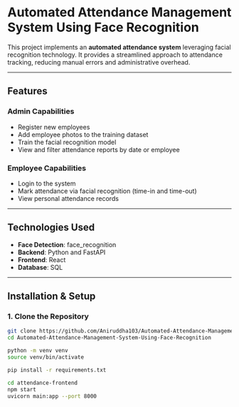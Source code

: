 # Automated Attendance Management System Using Face Recognition

This project implements an **automated attendance system** leveraging facial recognition technology. It provides a streamlined approach to attendance tracking, reducing manual errors and administrative overhead.

---

## Features

### Admin Capabilities
- Register new employees  
- Add employee photos to the training dataset  
- Train the facial recognition model  
- View and filter attendance reports by date or employee  

### Employee Capabilities
- Login to the system  
- Mark attendance via facial recognition (time-in and time-out)  
- View personal attendance records  

---

## Technologies Used
- **Face Detection**: face_recognition    
- **Backend**: Python and FastAPI  
- **Frontend**: React  
- **Database**: SQL  

---

## Installation & Setup

### 1. Clone the Repository
```bash
git clone https://github.com/Aniruddha103/Automated-Attendance-Management-System-Using-Face-Recognition.git
cd Automated-Attendance-Management-System-Using-Face-Recognition

python -m venv venv
source venv/bin/activate    

pip install -r requirements.txt

cd attendance-frontend 
npm start 
uvicorn main:app --port 8000
